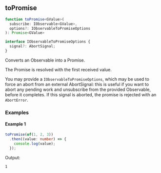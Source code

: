 ## toPromise

```ts
function toPromise<GValue>(
  subscribe: IObservable<GValue>,
  options?: IObservableToPromiseOptions
): Promise<GValue>
```

```ts
interface IObservableToPromiseOptions {
  signal?: AbortSignal;
}

```

Converts an Observable into a Promise.

The Promise is resolved with the first received value.

You may provide a `IObservableToPromiseOptions`, which may be used to force an abort from an external
AbortSignal: this is useful if you want to abort any pending work and unsubscribe from the provided Observable,
before it completes. If this signal is aborted, the promise is rejected with an `AbortError`.

### Examples

#### Example 1

```ts
toPromise(of(1, 2, 3))
  .then((value: number) => {
    console.log(value);
  });
```

Output:

```text
1
```
